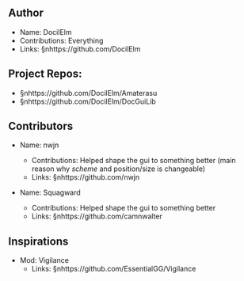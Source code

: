 ## Author
* Name: DocilElm
* Contributions: Everything
* Links: §nhttps://github.com/DocilElm

## Project Repos:
* §nhttps://github.com/DocilElm/Amaterasu
* §nhttps://github.com/DocilElm/DocGuiLib

## Contributors
* Name: nwjn
  * Contributions: Helped shape the gui to something better (main reason why _scheme_ and position/size is changeable)
  * Links: §nhttps://github.com/nwjn

* Name: Squagward
  * Contributions: Helped shape the gui to something better
  * Links: §nhttps://github.com/camnwalter

## Inspirations
* Mod: Vigilance
  * Links: §nhttps://github.com/EssentialGG/Vigilance